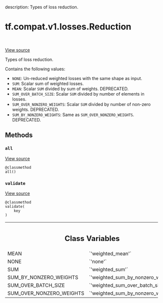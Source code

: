description: Types of loss reduction.

<div itemscope itemtype="http://developers.google.com/ReferenceObject">
<meta itemprop="name" content="tf.compat.v1.losses.Reduction" />
<meta itemprop="path" content="Stable" />
<meta itemprop="property" content="all"/>
<meta itemprop="property" content="validate"/>
<meta itemprop="property" content="MEAN"/>
<meta itemprop="property" content="NONE"/>
<meta itemprop="property" content="SUM"/>
<meta itemprop="property" content="SUM_BY_NONZERO_WEIGHTS"/>
<meta itemprop="property" content="SUM_OVER_BATCH_SIZE"/>
<meta itemprop="property" content="SUM_OVER_NONZERO_WEIGHTS"/>
</div>

# tf.compat.v1.losses.Reduction

<!-- Insert buttons and diff -->

<table class="tfo-notebook-buttons tfo-api nocontent" align="left">

</table>

<a target="_blank" class="external" href="/code/stable/tensorflow/python/ops/losses/losses_impl.py">View source</a>



Types of loss reduction.

<!-- Placeholder for "Used in" -->

Contains the following values:

* `NONE`: Un-reduced weighted losses with the same shape as input.
* `SUM`: Scalar sum of weighted losses.
* `MEAN`: Scalar `SUM` divided by sum of weights. DEPRECATED.
* `SUM_OVER_BATCH_SIZE`: Scalar `SUM` divided by number of elements in losses.
* `SUM_OVER_NONZERO_WEIGHTS`: Scalar `SUM` divided by number of non-zero
   weights. DEPRECATED.
* `SUM_BY_NONZERO_WEIGHTS`: Same as `SUM_OVER_NONZERO_WEIGHTS`. DEPRECATED.

## Methods

<h3 id="all"><code>all</code></h3>

<a target="_blank" class="external" href="/code/stable/tensorflow/python/ops/losses/losses_impl.py">View source</a>

<pre class="devsite-click-to-copy prettyprint lang-py tfo-signature-link">
<code>@classmethod</code>
<code>all()
</code></pre>




<h3 id="validate"><code>validate</code></h3>

<a target="_blank" class="external" href="/code/stable/tensorflow/python/ops/losses/losses_impl.py">View source</a>

<pre class="devsite-click-to-copy prettyprint lang-py tfo-signature-link">
<code>@classmethod</code>
<code>validate(
    key
)
</code></pre>








<!-- Tabular view -->
 <table class="responsive fixed orange">
<colgroup><col width="214px"><col></colgroup>
<tr><th colspan="2"><h2 class="add-link">Class Variables</h2></th></tr>

<tr>
<td>
MEAN<a id="MEAN"></a>
</td>
<td>
`'weighted_mean'`
</td>
</tr><tr>
<td>
NONE<a id="NONE"></a>
</td>
<td>
`'none'`
</td>
</tr><tr>
<td>
SUM<a id="SUM"></a>
</td>
<td>
`'weighted_sum'`
</td>
</tr><tr>
<td>
SUM_BY_NONZERO_WEIGHTS<a id="SUM_BY_NONZERO_WEIGHTS"></a>
</td>
<td>
`'weighted_sum_by_nonzero_weights'`
</td>
</tr><tr>
<td>
SUM_OVER_BATCH_SIZE<a id="SUM_OVER_BATCH_SIZE"></a>
</td>
<td>
`'weighted_sum_over_batch_size'`
</td>
</tr><tr>
<td>
SUM_OVER_NONZERO_WEIGHTS<a id="SUM_OVER_NONZERO_WEIGHTS"></a>
</td>
<td>
`'weighted_sum_by_nonzero_weights'`
</td>
</tr>
</table>

